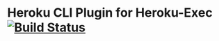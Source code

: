 # Heroku CLI Plugin for Heroku-Exec [![Build Status](https://travis-ci.org/heroku/heroku-cli-exec.svg?branch=master)](https://travis-ci.org/heroku/heroku-cli-exec)
